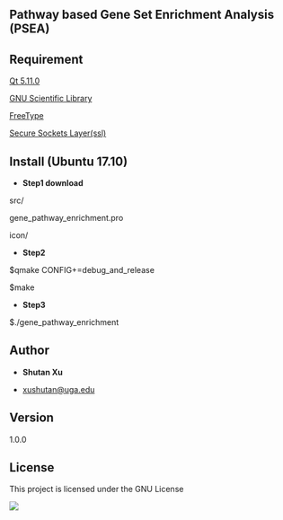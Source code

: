 ## Pathway based Gene Set Enrichment Analysis (PSEA)

## Requirement

[Qt 5.11.0](https://www.qt.io/download)

[GNU Scientific Library](https://www.gnu.org/software/gsl/)

[FreeType](https://www.freetype.org/)

[Secure Sockets Layer(ssl)](https://www.openssl.org/source/)

## Install (Ubuntu 17.10)
* **Step1 download** 

src/

gene_pathway_enrichment.pro

icon/

* **Step2** 

$qmake CONFIG+=debug_and_release

$make

* **Step3** 

$./gene_pathway_enrichment

## Author

* **Shutan Xu** 

* xushutan@uga.edu

## Version
1.0.0

## License

This project is licensed under the GNU License


![](https://github.com/xushutan/PathwayEnrichment/blob/master/figure.png)